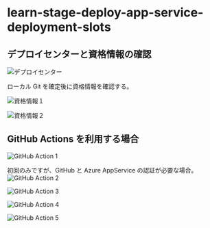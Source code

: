 ﻿# learn-stage-deploy-app-service-deployment-slots

## デプロイセンターと資格情報の確認

![デプロイセンター](learn-stage-deploy-app-service-deployment-slots-01.png)   


ローカル Git を確定後に資格情報を確認する。  


![資格情報１](learn-stage-deploy-app-service-deployment-slots-02.png)     

![資格情報２](learn-stage-deploy-app-service-deployment-slots-03.png)   


## GitHub Actions を利用する場合 

![GitHub Action 1](learn-stage-deploy-app-service-deployment-slots-04.png)   

初回のみですが、GitHub と Azure AppService の認証が必要な場合。  
![GitHub Action 2](learn-stage-deploy-app-service-deployment-slots-05.png)   

![GitHub Action 3](learn-stage-deploy-app-service-deployment-slots-06.png)   

![GitHub Action 4](learn-stage-deploy-app-service-deployment-slots-07.png)   

![GitHub Action 5](learn-stage-deploy-app-service-deployment-slots-08.png)   
